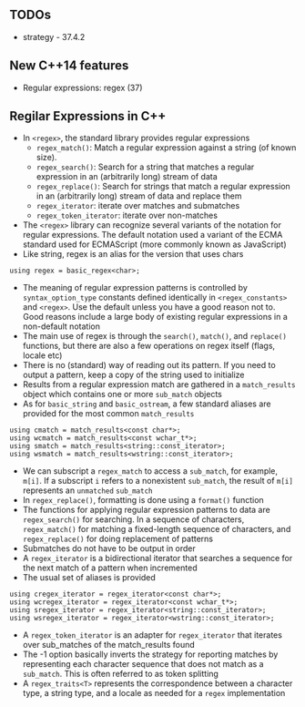 ## TODOs
* strategy - 37.4.2

## New C++14 features
* Regular expressions: regex (37)

## Regilar Expressions in C++
* In `<regex>`, the standard library provides regular expressions
	* `regex_match()`: Match a regular expression against a string (of known size).
	* `regex_search()`: Search for a string that matches a regular expression in an (arbitrarily long) stream of data
	* `regex_replace()`: Search for strings that match a regular expression in an (arbitrarily long) stream of data and replace them
	* `regex_iterator`: iterate over matches and submatches
	* `regex_token_iterator`: iterate over non-matches
* The `<regex>` library can recognize several variants of the notation for regular expressions. The default notation used  a variant of the ECMA standard used for ECMAScript (more commonly known as JavaScript)
* Like string, regex is an alias for the version that uses chars
```
using regex = basic_regex<char>;
```
* The meaning of regular expression patterns is controlled by `syntax_option_type` constants defined identically in `<regex_constants>` and `<regex>`. Use the default unless you have a good reason not to. Good reasons include a large body of existing regular expressions in a non-default notation
* The main use of regex is through the `search()`, `match()`, and `replace()` functions,  but there are also a few operations on regex itself (flags, locale etc)
* There is no (standard) way of reading out its pattern. If you need to output a pattern, keep a copy of the string used to initialize
* Results from a regular expression match are gathered in a `match_results` object  which contains one or more `sub_match` objects
* As for `basic_string` and `basic_ostream`, a few standard aliases are provided for the most common `match_results`
```
using cmatch = match_results<const char*>;
using wcmatch = match_results<const wchar_t*>;
using smatch = match_results<string::const_iterator>; 
using wsmatch = match_results<wstring::const_iterator>;
```
* We can subscript a `regex_match` to access a `sub_match`, for example, `m[i]`. If a subscript `i` refers to a nonexistent `sub_match`, the result of `m[i]` represents an `unmatched` `sub_match`
* In `regex_replace()`, formatting is done using a `format()` function
* The functions for applying regular expression patterns to data are `regex_search()` for searching. In a sequence of characters, `regex_match()` for matching a fixed-length sequence of characters, and `regex_replace()` for doing replacement of patterns
* Submatches do not have to be output in order
* A `regex_iterator` is a bidirectional iterator that searches a sequence for the next match of a pattern when incremented
* The usual set of aliases is provided
```
using cregex_iterator = regex_iterator<const char*>;
using wcregex_iterator = regex_iterator<const wchar_t*>;
using sregex_iterator = regex_iterator<string::const_iterator>; 
using wsregex_iterator = regex_iterator<wstring::const_iterator>;
```
* A `regex_token_iterator` is an adapter for `regex_iterator` that iterates over sub_matches of the match_results found
* The -1 option basically inverts the strategy for reporting matches by representing each character sequence  that does not match as a `sub_match`. This is often referred to as token splitting
* A `regex_traits<T>` represents the correspondence between a character type, a string type, and a locale as needed for a `regex` implementation
